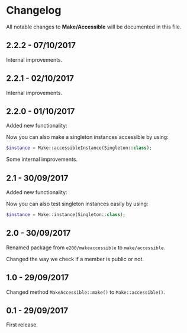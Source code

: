 # Changelog

All notable changes to **Make/Accessible** will be documented in this file.

## 2.2.2 - 07/10/2017

Internal improvements.

## 2.2.1 - 02/10/2017

Internal improvements.

## 2.2.0 - 01/10/2017

Added new functionality:

Now you can also make a singleton instances accessible by using:

```php
$instance = Make::accessibleInstance(Singleton::class);
```

Some internal improvements.

## 2.1 - 30/09/2017

Added new functionality:

Now you can also test singleton instances easily by using:

```php
$instance = Make::instance(Singleton::class);
```

## 2.0 - 30/09/2017

Renamed package from `e200/makeaccessible` to `make/accessible`.

Changed the way we check if a member is public or not.

## 1.0 - 29/09/2017

Changed method `MakeAccessible::make()` to `Make::accessible()`.

## 0.1 - 29/09/2017

First release.
